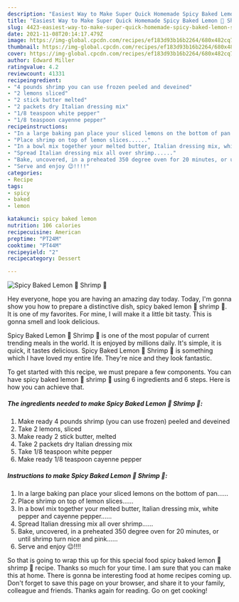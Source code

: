 ```yaml
---
description: "Easiest Way to Make Super Quick Homemade Spicy Baked Lemon 🍋 Shrimp 🍤"
title: "Easiest Way to Make Super Quick Homemade Spicy Baked Lemon 🍋 Shrimp 🍤"
slug: 4423-easiest-way-to-make-super-quick-homemade-spicy-baked-lemon-shrimp
date: 2021-11-08T20:14:17.479Z
image: https://img-global.cpcdn.com/recipes/ef183d93b16b2264/680x482cq70/spicy-baked-lemon-shrimp-recipe-main-photo.jpg
thumbnail: https://img-global.cpcdn.com/recipes/ef183d93b16b2264/680x482cq70/spicy-baked-lemon-shrimp-recipe-main-photo.jpg
cover: https://img-global.cpcdn.com/recipes/ef183d93b16b2264/680x482cq70/spicy-baked-lemon-shrimp-recipe-main-photo.jpg
author: Edward Miller
ratingvalue: 4.2
reviewcount: 41331
recipeingredient:
- "4 pounds shrimp you can use frozen peeled and deveined"
- "2 lemons sliced"
- "2 stick butter melted"
- "2 packets dry Italian dressing mix"
- "1/8 teaspoon white pepper"
- "1/8 teaspoon cayenne pepper"
recipeinstructions:
- "In a large baking pan place your sliced lemons on the bottom of pan......"
- "Place shrimp on top of lemon slices......"
- "In a bowl mix together your melted butter, Italian dressing mix, white pepper and cayenne pepper......"
- "Spread Italian dressing mix all over shrimp......"
- "Bake, uncovered, in a preheated 350 degree oven for 20 minutes, or until shrimp turn nice and pink......"
- "Serve and enjoy 😉!!!!"
categories:
- Recipe
tags:
- spicy
- baked
- lemon

katakunci: spicy baked lemon 
nutrition: 106 calories
recipecuisine: American
preptime: "PT24M"
cooktime: "PT44M"
recipeyield: "2"
recipecategory: Dessert

---
```



![Spicy Baked Lemon 🍋 Shrimp 🍤](https://img-global.cpcdn.com/recipes/ef183d93b16b2264/680x482cq70/spicy-baked-lemon-shrimp-recipe-main-photo.jpg)

Hey everyone, hope you are having an amazing day today. Today, I'm gonna show you how to prepare a distinctive dish, spicy baked lemon 🍋 shrimp 🍤. It is one of my favorites. For mine, I will make it a little bit tasty. This is gonna smell and look delicious.



Spicy Baked Lemon 🍋 Shrimp 🍤 is one of the most popular of current trending meals in the world. It is enjoyed by millions daily. It's simple, it is quick, it tastes delicious. Spicy Baked Lemon 🍋 Shrimp 🍤 is something which I have loved my entire life. They're nice and they look fantastic.


To get started with this recipe, we must prepare a few components. You can have spicy baked lemon 🍋 shrimp 🍤 using 6 ingredients and 6 steps. Here is how you can achieve that.

<!--inarticleads1-->

##### The ingredients needed to make Spicy Baked Lemon 🍋 Shrimp 🍤:

1. Make ready 4 pounds shrimp (you can use frozen) peeled and deveined
1. Take 2 lemons, sliced
1. Make ready 2 stick butter, melted
1. Take 2 packets dry Italian dressing mix
1. Take 1/8 teaspoon white pepper
1. Make ready 1/8 teaspoon cayenne pepper




<!--inarticleads2-->

##### Instructions to make Spicy Baked Lemon 🍋 Shrimp 🍤:

1. In a large baking pan place your sliced lemons on the bottom of pan......
1. Place shrimp on top of lemon slices......
1. In a bowl mix together your melted butter, Italian dressing mix, white pepper and cayenne pepper......
1. Spread Italian dressing mix all over shrimp......
1. Bake, uncovered, in a preheated 350 degree oven for 20 minutes, or until shrimp turn nice and pink......
1. Serve and enjoy 😉!!!!




So that is going to wrap this up for this special food spicy baked lemon 🍋 shrimp 🍤 recipe. Thanks so much for your time. I am sure that you can make this at home. There is gonna be interesting food at home recipes coming up. Don't forget to save this page on your browser, and share it to your family, colleague and friends. Thanks again for reading. Go on get cooking!
